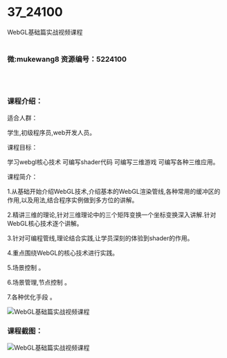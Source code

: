# 37_24100
WebGL基础篇实战视频课程
<br/></br>
<h3>微:mukewang8 资源编号：5224100</h3>
<br/></br>
<h3>课程介绍：</h3>
<p>适合人群：</p>
<p>学生,初级程序员,web开发人员。</p>
<p>课程目标：</p>
<p>学习webgl核心技术 可编写shader代码 可编写三维游戏 可编写各种三维应用。</p>
<p>课程简介：</p>
<p>1.从基础开始介绍<a title="查看与 WebGL 相关的文章" target="_blank">WebGL</a>技术,介绍基本的WebGL渲染管线,各种常用的缓冲区的作用,以及用法,结合程序实例做到多方位的讲解。</p>
<p>2.精讲三维的理论,针对三维理论中的三个矩阵变换一个坐标变换深入讲解.针对WebGL核心技术逐个讲解。</p>
<p>3.针对可编程管线,理论结合实践,让学员深刻的体验到shader的作用。</p>
<p>4.重点围绕WebGL的核心技术进行实践。</p>
<p>5.场景控制 。</p>
<p>6.场景管理,节点控制 。</p>
<p>7.各种优化手段 。</p>
<p><img src="https://www.ko996.com/wp-content/uploads/img/2022/05/1-36-300x161.png" alt="WebGL基础篇实战视频课程"></p>
<div class="info-desc">
<h3>课程截图：</h3>
<p><img src="https://www.ko996.com/wp-content/uploads/img/2022/05/2-29.png" alt="WebGL基础篇实战视频课程"></p>


			
</div>
